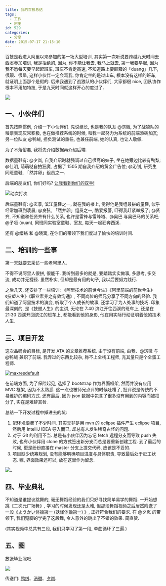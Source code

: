 ```yaml
---
title: 我的百技总结
tags:
  - 工作
  - 阿里
id: 529
categories:
  - 分享
date: 2015-07-17 21:15:10
---
```


百技是我进入阿里以来参加的第一场大型培训, 其实第一次听说要跨越九天时间去西溪参加培训, 我是拒绝的, 因为, 你不能让我去, 我马上就去, 第一我要早起, 因为我不愿每天要早起赶班车, 班车不肯走高速, 不知道路上要颠簸的「duang」几下, 很颠、很晕, 这样小伙伴一定会骂我, 你肯定坐的是过山车, 根本没有这样的班车, 就证明上面那个是假的. 后来我遇到了战狼队的小伙伴们, 大家都很 nice, 团队协作根本不用加特技, 于是九天时间就这样开心的度过了.

[![](//img.beamnote.com/2015/alibaba-xixi.jpg)](//img.beamnote.com/2015/alibaba-xixi.jpg)<!-- more -->

## 一、小伙伴们

首先按照惯例, 介绍一下小伙伴们. 先说组长, 也是我的队友 @淓徽, 为了战狼队的粮票表现灰常积极, 也在做推荐系统的时候, 和我一起努力为系统的前端添砖加瓦; 另一位队友 @鸭绒, 担负测试的重任, 也兼任前端, 她的认真, 也让人敬佩.

为了不落俗套, 我将先介绍数据再介绍后端.

数据童鞋有: @夕岚, 自我介绍时就强调过自己很高的妹子, 坐在她旁边比较有鸭梨; @仕明, 萌萌哒自拍狂魔, 占据了 1505 期自我介绍的黄金广告位; @沁钊, 研究生同班童鞋, 「然并卵」组员之一.

后端的朋友们, 你们好吗? [让我看到你们的双手\!](http://music.163.com/#/song?id=31185019)

![动次打次](http://img3.tbcdn.cn/L1/461/1/3824ec8be28c0999e44b7a55814250bb6417b929)

后端童鞋有: @玄景, 滨江童鞋之一, 就在我的楼上, 觉得他是我组最拼的童鞋, 似乎经常加班到凌晨; @良弦, 「然并卵」组员之一, 酷爱报警, 吓得我赶紧举报了; @贤齐, 不知道和任贤齐有什么关系, 也许是雷锋与雷峰塔、@奥巴 与奥巴马的关系吧; @子咺 (xuan), 同班同实验室童鞋、室友, 每天一起狂奔西溪.

还有 @缨络 和 @晓篱, 在你们的带领下我们度过了愉快的培训时间.

## 二、培训的一些事

第一天就要去采访一些老阿里人.

不得不说阿里人很拼, 很能干. 我听到最多的就是, 要踏踏实实做事, 多思考, 多交流, 成功并无捷径. 虽然朴实, 但却是最有用的句子, 我以后要努力践行.

之后几天, 还安排了一些培训: 《阿里技术的前世今生》《阿里前端的前世今生》《技塑人生》《职业素养之有效沟通》, 不同岗位的师兄分享了不同方向的经验. 我们知道了阿里技术的演变, 听取了个人成长的故事, 还学习了为人处事的技巧. 印象最深刻的, 是《技塑人生》的主讲, 无论在 7:40 滨江开往西溪的班车上, 还是在 21:30 西溪开回滨江的班车上, 都能看到他的身影, 他在用实际行动证明着他的技术人生.

## 三、项目开发

这次品码会的目标, 是开发 ATA 的文章推荐系统. 由于没有前端, 由我、@淓徽 与 @鸭绒 兼职了前端. 我弄过的东西比较杂, 称不上全栈工程师, 充其量只是个全蛋工程师.

[![maxresdefault](http://img1.tbcdn.cn/L1/461/1/6f43c9000d29b4866cc25e51f12027c760ce346c)](http://img1.tbcdn.cn/L1/461/1/6f43c9000d29b4866cc25e51f12027c760ce346c)

在前端方面, 为了保险起见, 选择了 bootstrap 作为界面框架, 然而并没有应用 MVC 框架, 因为不太熟悉. 这一点也被师兄点评的时候吐槽了, 批评说是传统的不易维护的编码方式. 还有最后, 因为 json 数据中包含了很多没有用到的内容而被扣分了, 实在是难辞其咎.

总结一下开发过程中掉进去的坑:

1. 配环境浪费了不少时间. 其实无非是用 mvn 的 eclipse 插件产生 eclipse 项目, 然后用 IntelliJ IDEA 导入而已, 却总有人发生稀奇古怪的问题.
2. 对于 Git 的利用不当. 总是有小伙伴因为忘记 fetch 远程分支而导致 push 失败, 也有小伙伴用 clone 的方式签出新分支而总是要重新创建工程. 到了最后的时候, 更是纷纷直接在 master 分支上提交代码, 应该是不妥的.
3. 项目缺少统筹规划, 没有能够明确项目进度与具体职责, 导致最后处于赶工状态.
嘛, 界面效果还可以, 放在这里作为留念.

[![_](http://img2.tbcdn.cn/L1/461/1/a5f00d2a2d32fbd3d8c869aecac75b3b827c8365)](http://img2.tbcdn.cn/L1/461/1/a5f00d2a2d32fbd3d8c869aecac75b3b827c8365)

## 四、毕业典礼

不知道是谁提议跳舞的, 毫无舞蹈经验的我们只好寻找简单易学的舞蹈. 一开始想跳《二次元广场舞》, 学习的时候发现还是太难, 但那段舞蹈视频之后居然附送了一段[《ようかい体操第一 (妖怪体操第一) 》](https://www.youtube.com/watch?v=VyKLQXOj0ts), 正好符合我们的要求. 在 @夕岚 的带领下, 我们蹩脚的学完了这段舞, 令人意外的跳出了不错的效果. 简直赞.

 (其实视频中总共有三段, 我们只学习了第一段, 单曲循环了三遍.)

## 五、图

放张毕业照吧.

[![](//img.beamnote.com/2015/baiji-small.jpg)](//img.beamnote.com/2015/baiji.jpg)

传送门: [鸭绒](http://www.atatech.org/articles/37299)、[淓徽](http://www.atatech.org/articles/37332)、[夕岚](http://www.atatech.org/articles/37348).
